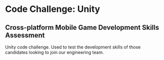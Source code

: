 # Code Challenge: Unity
## Cross-platform Mobile Game Development Skills Assessment

Unity code challenge. Used to test the development skills of those  
candidates looking to join our engineering team. 
